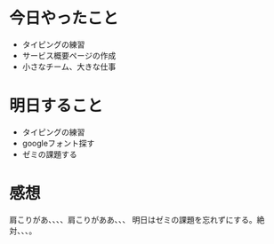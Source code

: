 # 今日やったこと
- タイピングの練習
- サービス概要ページの作成
- 小さなチーム、大きな仕事

# 明日すること
- タイピングの練習
- googleフォント探す
- ゼミの課題する

# 感想
肩こりがあ、、、、肩こりがああ、、、
明日はゼミの課題を忘れずにする。絶対、、、。
